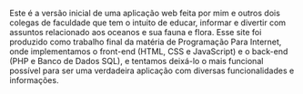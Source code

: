 Este é a versão inicial de uma aplicação web feita por mim e outros dois colegas de faculdade que tem o intuito de educar, informar e divertir com assuntos relacionado aos oceanos e sua 
fauna e flora.
Esse site foi produzido como trabalho final da matéria de Programação Para Internet, onde implementamos o front-end (HTML, CSS e JavaScript) e o back-end (PHP e Banco de Dados SQL),
e tentamos deixá-lo o mais funcional possível para ser uma verdadeira aplicação com diversas funcionalidades e informações. 
